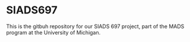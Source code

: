 # SIADS697

This is the gitbuh repository for our SIADS 697 project, part of the MADS program at the University of Michigan.
